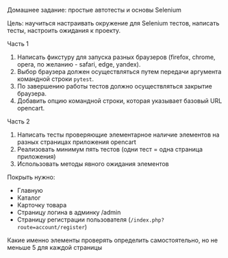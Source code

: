 Домашнее задание: простые автотесты и основы Selenium

Цель:
научиться настраивать окружение для Selenium тестов, написать тесты, настроить ожидания к проекту.

Часть 1
1) Написать фикстуру для запуска разных браузеров (firefox, chrome, opera, по желанию - safari, edge, yandex). 
2) Выбор браузера должен осуществляться путем передачи аргумента командной строки `pytest`. 
3) По завершению работы тестов должно осуществляться закрытие браузера.
4) Добавить опцию командной строки, которая указывает базовый URL opencart.

Часть 2
1) Написать тесты проверяющие элементарное наличие элементов на разных страницах приложения opencart
2) Реализовать минимум пять тестов (одни тест = одна страница приложения)
3) Использовать методы явного ожидания элементов

Покрыть нужно:
* Главную
* Каталог
* Карточку товара
* Страницу логина в админку /admin
* Страницу регистрации пользователя (`/index.php?route=account/register`)
  
Какие именно элементы проверять определить самостоятельно, но не меньше 5 для каждой страницы